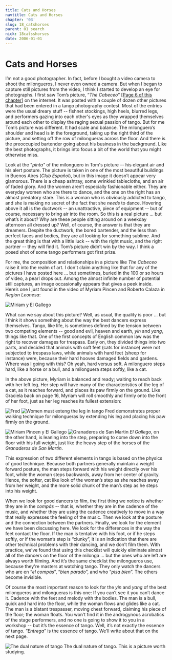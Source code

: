 ```yaml
---
title: Cats and Horses
navtitle: Cats and Horses
chapter: '03'
slug: 18_catshorses
parent: 01_search
nick: 18catsshorses
date: 2006-01-01
---
```


# Cats and Horses

I’m not a good photographer.
In fact, before I bought a video camera to shoot the milongueros, I never even owned a camera.
But when I began to capture still pictures from the video, I think I started to develop an eye for photographs.
I first saw Tom’s picture, “_The Cabeceo_” \[[Page 6 of this chapter](/03/06_cabeceo)\] on the internet.
It was posted with a couple of dozen other pictures that had been entered in a tango photography contest.
Most of the entries were the usual dreary stuff -- fishnet stockings, high heels, blurred legs, and performers gazing into each other's eyes as they wrapped themselves around each other to display the raging sexual passion of tango.
But for me Tom’s picture was different.
It had scale and balance.
The milonguero’s shoulder and head is in the foreground, taking up the right third of the picture, and setting off the row of milongueras across the floor.
And there is the preoccupied bartender going about his business in the background.
Like the best photographs, it brings into focus a bit of the world that you might otherwise miss.

Look at the "_pinta"_ of the milonguero in Tom's picture -- his elegant air and his alert posture.
The picture is taken in one of the most beautiful buildings in Buenos Aires (_Club Español_), but in this image it doesn’t appear very glamorous.
There is a cheap ashtray, some wrinkled tablecloths, and an air of faded glory. And the women aren’t especially fashionable either.
They are everyday women who are there to dance, and the one on the right has an almost predatory stare. This is a woman who is obviously addicted to tango, and she is making no secret of the fact that she _needs_ to dance.
Hovering above it all is the ductwork -- an unattractive, piece of equipment -- but of course, necessary to bring air into the room.
So this is a real picture ... but what’s it about? Why are these people sitting around on a weekday afternoon all dressed up? Well, of course, the answer is that they are dreamers. Despite the ductwork, the bored bartender, and the less than perfect faces and bodies, they are all looking for something sublime.
And the great thing is that with a little luck -- with the right music, and the right partner -- they will find it. Tom’s picture didn’t win by the way. I think a posed shot of some tango performers got first prize.

For me, the composition and relationships in a picture like _The Cabeceo_ raise it into the realm of art.
I don't claim anything like that for any of the pictures I have posted here ... but sometimes, buried in the 100 or so hours of video, a pearl drops out.
Among the almost infinite number of potential still captures, an image occasionally appears that gives a peek inside.
Here’s one I just found in the video of Myriam Pincen and Roberto Calaza in _Region Leonesa_:

![Miriam y El Gallego](/3_pics/18catshorses/image002.jpg)

What can we say about this picture?
Well, as usual, the quality is poor ... but I think it shows something about the way the best dancers express themselves.
Tango, like life, is sometimes defined by the tension between two competing elements -- good and evil, heaven and earth, _yin_ and _yang_, things like that.
One of the first concepts of English common law was the right to recover damages for trespass.
Early on, they divided things into two parts, and decided that animals with soft feet (cats for instance) were not subjected to trespass laws, while animals with hard feet (sheep for instance) were, because their hard hooves damaged fields and gardens.
Where was I going with this? Oh yeah, hard versus soft.
A milonguero steps hard, like a horse or a bull, and a milonguera steps softly, like a cat.

In the above picture, Myriam is balanced and ready; waiting to reach back with her left leg.
Her step will have many of the characteristics of the leg of a cat, as it reaches forward, and places its paw firmly on the ground.
Like Graciela back on page 16, Myriam will roll smoothly and firmly onto the front of her foot, just as her leg reaches its fullest extension:

![Fred](/3_pics/18catshorses/image004.jpg)
![Women must exteng the leg in tango](/3_pics/18catshorses/image006.jpg)
Fred demonstrates proper walking technique for milongueras by extending his leg
and placing his paw firmly on the ground.


![Miriam Pincen y El Gallego](/3_pics/18catshorses/image007.jpg)
![Granaderos de San Martin](/3_pics/18catshorses/image009.jpg)
_El Gallego_, on the other hand, is leaning into the step, preparing to come down into the floor with his full weight,
just like the heavy step of the horses of the _Granaderos de San Martin_.

This expression of two different elements in tango is based on the physics of good technique. Because both partners generally maintain a weight forward posture, the man steps forward with his weight directly over his foot, while the woman steps backwards, away from her center of gravity. Hence, the softer, cat like look of the woman’s step as she reaches away from her weight, and the more solid chunk of the man’s step as he steps into his weight.

When we look for good dancers to film, the first thing we notice is whether they are in the _compás_ --
that is, whether they are in the cadence of the music, and whether they are using the cadence creatively to move in a way that really expresses the feeling of the music.
Then we look at the posture and the connection between the partners.
Finally, we look for the element we have been discussing here.
We look for the differences in the way the feet contact the floor.
If the man is tentative with his foot, or if he steps softly, or if the woman’s step is “clunky”, it is an indication that there are other technical problems with their dancing, and we don’t film them. With practice, we’ve found that using this checklist will quickly eliminate almost all of the dancers on the floor of the milonga ... but the ones who are left are always worth filming.
And it’s the same checklist the milongueros use, because they're masters at watching tango.
They only watch the dancers who are en “_el compás_”, “_bien parado_”, and who “_pisa bien_”. The others become invisible.

Of course the most important reason to look for the _yin_ and _yang_ of the best milongueros and milongueras is this one:
If you can’t see it you can’t dance it.
Cadence with the feet and melody with the bodies.
The man is a bull, quick and hard into the floor, while the woman flows and glides like a cat.
The man is a blatant trespasser, moving chest forward, claiming his piece of the floor; the woman floats.
You won’t find it in the androgynous acrobatics of the stage performers, and no one is going to show it to you in a workshop -- but it’s the essence of tango.
Well, it’s not exactly the essence of tango.
“_Entrega_” is the essence of tango.
We’ll write about that on the next page.

![The dual nature of tango](/3_pics/18catshorses/image011.jpg)
The dual nature of tango. This is a picture worth studying.
